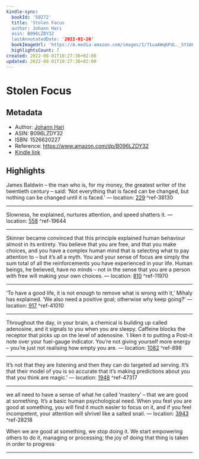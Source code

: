 ```yaml
---
kindle-sync:
  bookId: '50272'
  title: 'Stolen Focus
  author: Johann Hari
  asin: B096LZDY32
  lastAnnotatedDate: '2022-01-26'
  bookImageUrl: 'https://m.media-amazon.com/images/I/71uaAWq6PdL._SY160.jpg'
  highlightsCount: 7
created: 2022-08-01T10:27:36+02:00
updated: 2022-08-01T10:27:36+02:00
---
```

# Stolen Focus
## Metadata
* Author: [Johann Hari](https://www.amazon.com/Johann-Hari/e/B00NEUY9BY/ref=dp_byline_cont_ebooks_1)
* ASIN: B096LZDY32
* ISBN: 1526620227
* Reference: https://www.amazon.com/dp/B096LZDY32
* [Kindle link](kindle://book?action=open&asin=B096LZDY32)

## Highlights
James Baldwin – the man who is, for my money, the greatest writer of the twentieth century – said: ‘Not everything that is faced can be changed, but nothing can be changed until it is faced.’ — location: [229](kindle://book?action=open&asin=B096LZDY32&location=229) ^ref-38130

---
Slowness, he explained, nurtures attention, and speed shatters it. — location: [558](kindle://book?action=open&asin=B096LZDY32&location=558) ^ref-19644

---
Skinner became convinced that this principle explained human behaviour almost in its entirety. You believe that you are free, and that you make choices, and you have a complex human mind that is selecting what to pay attention to – but it’s all a myth. You and your sense of focus are simply the sum total of all the reinforcements you have experienced in your life. Human beings, he believed, have no minds – not in the sense that you are a person with free will making your own choices. — location: [810](kindle://book?action=open&asin=B096LZDY32&location=810) ^ref-11970

---
‘To have a good life, it is not enough to remove what is wrong with it,’ Mihaly has explained. ‘We also need a positive goal; otherwise why keep going?’ — location: [917](kindle://book?action=open&asin=B096LZDY32&location=917) ^ref-41010

---
Throughout the day, in your brain, a chemical is building up called adenosine, and it signals to you when you are sleepy. Caffeine blocks the receptor that picks up on the level of adenosine. ‘I liken it to putting a Post-it note over your fuel-gauge indicator. You’re not giving yourself more energy – you’re just not realising how empty you are. — location: [1082](kindle://book?action=open&asin=B096LZDY32&location=1082) ^ref-898

---
It’s not that they are listening and then they can do targeted ad serving. It’s that their model of you is so accurate that it’s making predictions about you that you think are magic.’ — location: [1948](kindle://book?action=open&asin=B096LZDY32&location=1948) ^ref-47317

---
we all need to have a sense of what he called ‘mastery’ – that we are good at something. It’s a basic human psychological need. When you feel you are good at something, you will find it much easier to focus on it, and if you feel incompetent, your attention will shrivel like a salted snail. — location: [3943](kindle://book?action=open&asin=B096LZDY32&location=3943) ^ref-28218

When we are good at something, we stop doing it. We start empowering others to do it, managing or processing; the joy of doing that thing is taken in order to progress

---
